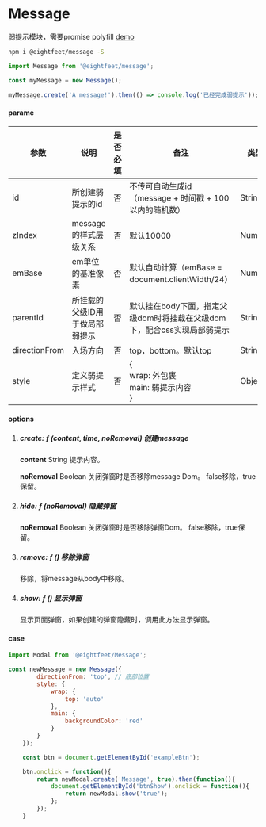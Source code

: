 # Message

弱提示模块，需要promise polyfill
<a href="http://www.eightfeet.cn/Message/dist/index.html" traget="_blank" >demo</a>

```sh
npm i @eightfeet/message -S
```

```javascript
import Message from '@eightfeet/message';

const myMessage = new Message();

myMessage.create('A message!').then(() => console.log('已经完成弱提示'));
```



#### parame

| 参数          | 说明                           | 是否必填 | 备注                                                         | 类型   |
| ------------- | ------------------------------ | -------- | ------------------------------------------------------------ | ------ |
| id            | 所创建弱提示的id               | 否       | 不传可自动生成id（message + 时间戳 + 100以内的随机数）       | String |
| zIndex        | message的样式层级关系          | 否       | 默认10000                                                    | Number |
| emBase        | em单位的基准像素               | 否       | 默认自动计算（emBase = document.clientWidth/24）             | Number |
| parentId      | 所挂载的父级ID用于做局部弱提示 | 否       | 默认挂在body下面，指定父级dom时将挂载在父级dom下，配合css实现局部弱提示 | String |
| directionFrom | 入场方向                       | 否       | top，bottom。默认top                                         | String |
| style         | 定义弱提示样式                 | 否       | {<br />    wrap: 外包裹<br />    main: 弱提示内容<br />}     | Object |



#### options

1. ##### create: ƒ (content, time, noRemoval) 创建message

   **content** String 提示内容。

   **noRemoval** Boolean 关闭弹窗时是否移除message Dom。 false移除，true保留。

2. ##### hide: ƒ (noRemoval) 隐藏弹窗

   **noRemoval** Boolean 关闭弹窗时是否移除弹窗Dom。 false移除，true保留。

3. ##### remove: ƒ () 移除弹窗

   移除，将message从body中移除。

4. ##### show: ƒ () 显示弹窗

   显示页面弹窗，如果创建的弹窗隐藏时，调用此方法显示弹窗。



#### case

```javascript
import Modal from '@eightfeet/Message';

const newMessage = new Message({
        directionFrom: 'top', // 底部位置
        style: { 
            wrap: {
                top: 'auto'
            },
            main: {
                backgroundColor: 'red'
            }
        }
    });

    const btn = document.getElementById('exampleBtn');

    btn.onclick = function(){ 
        return newModal.create('Message', true).then(function(){
            document.getElementById('btnShow').onclick = function(){
                return newModal.show('true');
            };
        });
    }
    
```
